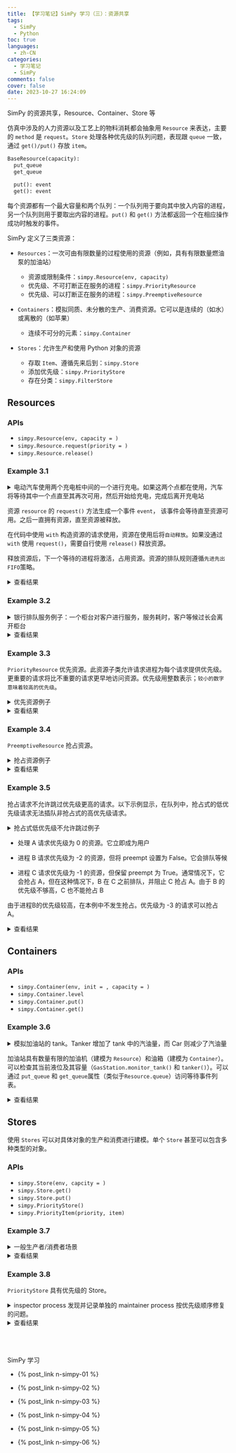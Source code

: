 ```yaml
---
title: 【学习笔记】SimPy 学习（三）：资源共享
tags:
  - SimPy
  - Python
toc: true
languages:
  - zh-CN
categories:
  - 学习笔记
  - SimPy
comments: false
cover: false
date: 2023-10-27 16:24:09
---
```


SimPy 的资源共享，Resource、Container、Store 等

<!-- more -->

仿真中涉及的人力资源以及工艺上的物料消耗都会抽象用 `Resource` 来表达，主要的 `method` 是 `request`。`Store` 处理各种优先级的队列问题，表现跟 `queue` 一致，通过 `get()/put()` 存放 `item`。

```python
BaseResource(capacity):
  put_queue
  get_queue

  put(): event
  get(): event
```

每个资源都有一个最大容量和两个队列：一个队列用于要向其中放入内容的进程，另一个队列则用于要取出内容的进程。`put()` 和 `get()` 方法都返回一个在相应操作成功时触发的事件。

SimPy 定义了三类资源：

* `Resources`：一次可由有限数量的过程使用的资源（例如，具有有限数量燃油泵的加油站）
  * 资源或限制条件：`simpy.Resource(env, capacity)`
  * 优先级、不可打断正在服务的进程：`simpy.PriorityResource`
  * 优先级、可以打断正在服务的进程：`simpy.PreemptiveResource`

* `Containers`：模拟同质、未分散的生产、消费资源。它可以是连续的（如水）或离散的（如苹果）
  * 连续不可分的元素：`simpy.Container`

* `Stores`：允许生产和使用 Python 对象的资源
  * 存取 `Item`、遵循先来后到：`simpy.Store`
  * 添加优先级：`simpy.PriorityStore`
  * 存在分类：`simpy.FilterStore`


## Resources

### APIs

* `simpy.Resource(env, capacity = )`
* `simpy.Resource.request(priority = )`
* `simpy.Resource.release()`

### Example 3.1
<details>
<summary>电动汽车使用两个充电桩中间的一个进行充电。如果这两个点都在使用，汽车将等待其中一个点直至其再次可用，然后开始给充电，完成后离开充电站</summary>

```python
import simpy

def car(env, name, bcs, driving_time, charge_duration):
    # 驶向充电站
    yield env.timeout(driving_time)

    print('%s 到达时间 %d' % (name, env.now))
    # 请求充电桩
    with bcs.request() as req:
        yield req

        print('%s 充电开始时间 %d' % (name, env.now))
        yield env.timeout(charge_duration)
        print('%s 充电结束并驶离时间 %d' % (name, env.now))


env = simpy.Environment()
# bcs 充电桩资源
bcs = simpy.Resource(env, capacity = 2)
# 创建汽车进程
for i in range(4):
    env.process(car(env, '第 %d 辆车' % (i + 1), bcs, i * 2, 5))

env.run()
```
</details>

资源 `resource` 的 `request()` 方法生成一个事件 `event`， 该事件会等待直至资源可用。之后一直拥有资源，直至资源被释放。

在代码中使用 `with` 构造资源的请求使用，资源在使用后将`自动释放`。如果没通过 `with` 使用 `request()`，需要自行使用 `release()` 释放资源。

释放资源后，下一个等待的进程将激活，占用资源。资源的排队规则遵循`先进先出 FIFO`策略。

<details>
<summary>查看结果</summary>

```bash
第 1 辆车 到达时间 0
第 1 辆车 充电开始时间 0
第 2 辆车 到达时间 2
第 2 辆车 充电开始时间 2
第 3 辆车 到达时间 4
第 1 辆车 充电结束并驶离时间 5
第 3 辆车 充电开始时间 5
第 4 辆车 到达时间 6
第 2 辆车 充电结束并驶离时间 7
第 4 辆车 充电开始时间 7
第 3 辆车 充电结束并驶离时间 10
第 4 辆车 充电结束并驶离时间 12
```
</details>

### Example 3.2
<details>
<summary>银行排队服务例子：一个柜台对客户进行服务，服务耗时，客户等候过长会离开柜台</summary>

```python
"""
银行排队服务例子：一个柜台对客户进行服务，服务耗时，客户等候过长会离开柜台
"""

import simpy
import random

RANDOM_SEED = 42
NEW_CUSTOMERS = 5  # 客户数
INTERVAL_CUSTOMERS = 10.0  # 客户到达的间距时间
MIN_PATIENCE = 1  # 客户等待时间, 最小
MAX_PATIENCE = 3  # 客户等待时间, 最大

# 生成客户
def source(env, number, interval, counter):
    for i in range(number):
        c = customer(env, 'Customer%02d' % i, counter, time_in_bank = 12.0)
        env.process(c)
        t = random.expovariate(1.0 / interval)
        yield env.timeout(t)

# 客户到达、服务、离开
def customer(env, name, counter, time_in_bank):
    arrive = env.now
    print('%7.4f %s: Here I am' % (arrive, name))

    with counter.request() as req:
        patience = random.uniform(MIN_PATIENCE, MAX_PATIENCE)
        # 等待柜员服务或者超出忍耐时间离开队伍
        results = yield req | env.timeout(patience)
        wait = env.now - arrive
        if req in results:
        # 到达柜台
            print('%7.4f %s: Waited %6.3f' % (env.now, name, wait))
            tib = random.expovariate(1.0 / time_in_bank)
            yield env.timeout(tib)
            print('%7.4f %s: Finished' % (env.now, name))
        else:
            # 没有服务到位
            print('%7.4f %s: RENEGED after %6.3f' % (env.now, name, wait))

# Setup and start the simulation
print('Bank renege')
random.seed(RANDOM_SEED)
env = simpy.Environment()

# Start processes and run
counter = simpy.Resource(env, capacity = 1)
env.process(source(env, NEW_CUSTOMERS, INTERVAL_CUSTOMERS, counter))
env.run()
```
</details>

<details>
<summary>查看结果</summary>

```bash
Bank renege
 0.0000 Customer00: Here I am
 0.0000 Customer00: Waited  0.000
 3.8595 Customer00: Finished
10.2006 Customer01: Here I am
10.2006 Customer01: Waited  0.000
12.7265 Customer02: Here I am
13.9003 Customer02: RENEGED after  1.174
23.7507 Customer01: Finished
34.9993 Customer03: Here I am
34.9993 Customer03: Waited  0.000
37.9599 Customer03: Finished
40.4798 Customer04: Here I am
40.4798 Customer04: Waited  0.000
43.1401 Customer04: Finished
```
</details>

### Example 3.3

`PriorityResource` 优先资源。此资源子类允许请求进程为每个请求提供优先级。更重要的请求将比不重要的请求更早地访问资源。优先级用整数表示；`较小的数字意味着较高的优先级`。

<details>
<summary>优先资源例子</summary>

```python
import simpy

def resource_user(name, env, resource, wait, prio):
    print(f'{name} 在 {env.now} 到达，优先级是 {prio}')
    print(f'{name} 挂起...')
    yield env.timeout(wait)
    with resource.request(priority=prio) as req:
        print(f'{name} requesting at {env.now} with priority={prio}')
        yield req
        print(f'{name} got resource at {env.now}')
        yield env.timeout(3)
 
env = simpy.Environment()
res = simpy.PriorityResource(env, capacity=1)
p2 = env.process(resource_user(2, env, res, wait=1, prio=0))
p1 = env.process(resource_user(1, env, res, wait=0, prio=0))
p3 = env.process(resource_user(3, env, res, wait=2, prio=-1))
env.run()
```
</details>

<details>
<summary>查看结果</summary>

```python
2 在 0 到达，优先级是 0
2 挂起...
1 在 0 到达，优先级是 0
1 挂起...
3 在 0 到达，优先级是 -1
3 挂起...
1 requesting at 0 with priority=0
1 got resource at 0
2 requesting at 1 with priority=0
3 requesting at 2 with priority=-1
3 got resource at 3
2 got resource at 6
```
</details>

### Example 3.4

`PreemptiveResource` 抢占资源。

<details>
<summary>抢占资源例子</summary>

```python
import simpy

def resource_user(name, env, resource, wait, prio):
    print(f'{name} 在 {env.now} 到达，优先级是 {prio}')
    print(f'{name} 挂起...')
    yield env.timeout(wait)
    with resource.request(priority=prio) as req:
        print(f'{name} requesting at {env.now} with priority={prio}')
        yield req
        print(f'{name} got resource at {env.now}')
        try:
            yield env.timeout(3)
        except simpy.Interrupt as interrupt:
            by = interrupt.cause.by
            usage = env.now - interrupt.cause.usage_since
            print(f'{name} got preempted by {by} at {env.now}'
                f' after {usage}')
 
env = simpy.Environment()
res = simpy.PreemptiveResource(env, capacity=1)

p3 = env.process(resource_user(3, env, res, wait=2, prio=-1))
p1 = env.process(resource_user(1, env, res, wait=0, prio=0))
p2 = env.process(resource_user(2, env, res, wait=1, prio=0))
env.run()
```
</details>

<details>
<summary>查看结果</summary>

```bash
3 在 0 到达，优先级是 -1
3 挂起...
1 在 0 到达，优先级是 0
1 挂起...
2 在 0 到达，优先级是 0
2 挂起...
1 requesting at 0 with priority=0
1 got resource at 0
2 requesting at 1 with priority=0
3 requesting at 2 with priority=-1
1 got preempted by <Process(resource_user) object at 0x7fa733116898> at 2 after 2
3 got resource at 2
2 got resource at 5
```
</details>

### Example 3.5

抢占请求不允许跳过优先级更高的请求。以下示例显示，在队列中，抢占式的低优先级请求无法插队非抢占式的高优先级请求。

<details>
<summary>抢占式低优先级不允许跳过例子</summary>

```python
import simpy

def user(name, env, res, prio, preempt):
    with res.request(priority=prio, preempt=preempt) as req:
        try:
            print(f'{name} requesting at {env.now}')
            assert isinstance(env.now, int), type(env.now)
            yield req
            assert isinstance(env.now, int), type(env.now)
            print(f'{name} got resource at {env.now}')
            yield env.timeout(3)
        except simpy.Interrupt:
            print(f'{name} got preempted at {env.now}')
 
env = simpy.Environment()
res = simpy.PreemptiveResource(env, capacity=1)
A = env.process(user('A', env, res, prio=0, preempt=True))
env.run(until=1)  # Give A a head start

B = env.process(user('B', env, res, prio=-2, preempt=False))
C = env.process(user('C', env, res, prio=-1, preempt=True))
env.run()
```
</details>

* 处理 A 请求优先级为 0 的资源。它立即成为用户

* 进程 B 请求优先级为 -2 的资源，但将 preempt 设置为 False。它会排队等候

* 进程 C 请求优先级为 -1 的资源，但保留 preempt 为 True。通常情况下，它会抢占 A，但在这种情况下，B 在 C 之前排队，并阻止 C 抢占 A。由于 B 的优先级不够高，C 也不能抢占 B

由于进程B的优先级较高，在本例中不发生抢占。优先级为 -3 的请求可以抢占 A。

<details>
<summary>查看结果</summary>

```bash
A requesting at 0
A got resource at 0
B requesting at 1
C requesting at 1
B got resource at 3
C got resource at 6
```
</details>


## Containers

### APIs

* `simpy.Container(env, init = , capacity = )`
* `simpy.Container.level`
* `simpy.Container.put()`
* `simpy.Container.get()`

### Example 3.6

<details>
<summary>模拟加油站的 tank。Tanker 增加了 tank 中的汽油量，而 Car 则减少了汽油量</summary>

```python
import simpy

class GasStation:
    def __init__(self, env):
        # 2 个加油机
        self.fuel_dispensers = simpy.Resource(env, capacity=2)
        # tank 容量为 1000，初始 100
        self.gas_tank = simpy.Container(env, init=100, capacity=1000)
        self.mon_proc = env.process(self.monitor_tank(env))

    # 监视是否需要加油
    def monitor_tank(self, env):
        while True:
            if self.gas_tank.level < 100:
                print(f'Calling tanker at {env.now}')
                env.process(tanker(env, self))
            yield env.timeout(15)


def tanker(env, gas_station):
    yield env.timeout(10)  # Need 10 Minutes to arrive
    print(f'Tanker arriving at {env.now}')
    # tank 加满
    amount = gas_station.gas_tank.capacity - gas_station.gas_tank.level
    yield gas_station.gas_tank.put(amount)


def car(name, env, gas_station):
    print(f'Car {name} arriving at {env.now}')
    with gas_station.fuel_dispensers.request() as req:
        yield req
        print(f'Car {name} starts refueling at {env.now}')
        yield gas_station.gas_tank.get(40)
        yield env.timeout(5)
        print(f'Car {name} done refueling at {env.now}')


def car_generator(env, gas_station):
    for i in range(4):
        env.process(car(i, env, gas_station))
        yield env.timeout(5)


env = simpy.Environment()
gas_station = GasStation(env)
car_gen = env.process(car_generator(env, gas_station))
env.run(35)
```
</details>

加油站具有数量有限的加油机（建模为 `Resource`）和油箱（建模为 `Container`）。可以检查其当前液位及其容量（`GasStation.monitor_tank()` 和 `tanker()`）。可以通过 `put_queue` 和 `get_queue`属性（类似于`Resource.queue`）访问等待事件列表。

<details>
<summary>查看结果</summary>

```bash
Car 0 arriving at 0
Car 0 starts refueling at 0
Car 1 arriving at 5
Car 0 done refueling at 5
Car 1 starts refueling at 5
Car 2 arriving at 10
Car 1 done refueling at 10
Car 2 starts refueling at 10
Calling tanker at 15
Car 3 arriving at 15
Car 3 starts refueling at 15
Tanker arriving at 25
Car 2 done refueling at 30
Car 3 done refueling at 30
```
</details>


## Stores

使用 `Stores` 可以对具体对象的生产和消费进行建模。单个 `Store` 甚至可以包含多种类型的对象。

### APIs

* `simpy.Store(env, capcity = )`
* `simpy.Store.get()`
* `simpy.Store.put()`
* `simpy.PriorityStore()`
* `simpy.PriorityItem(priority, item)`

### Example 3.7

<details>
<summary>一般生产者/消费者场景</summary>

```python
import simpy

def producer(env, store):
    for i in range(100):
        yield env.timeout(2)
        yield store.put(f'spam {i}')
        print(f'Produced spam at', env.now)


def consumer(name, env, store):
    while True:
        yield env.timeout(1)
        print(name, 'requesting spam at', env.now)
        item = yield store.get()
        print(name, 'got', item, 'at', env.now)


env = simpy.Environment()
store = simpy.Store(env, capacity=2)

prod = env.process(producer(env, store))
consumers = [env.process(consumer(i, env, store)) for i in range(2)]

env.run(until=10)
```
</details>

<details>
<summary>查看结果</summary>

```bash
0 requesting spam at 1
1 requesting spam at 1
Produced spam at 2
0 got spam 0 at 2
0 requesting spam at 3
Produced spam at 4
1 got spam 1 at 4
1 requesting spam at 5
Produced spam at 6
0 got spam 2 at 6
0 requesting spam at 7
Produced spam at 8
1 got spam 3 at 8
1 requesting spam at 9
```
</details>

### Example 3.8

`PriorityStore` 具有优先级的 Store。

<details>
<summary>inspector process 发现并记录单独的 maintainer process 按优先级顺序修复的问题。</summary>

```python
import simpy

env = simpy.Environment()
issues = simpy.PriorityStore(env)

def inspector(env, issues):
    for issue in [simpy.PriorityItem('P2', '#0000'),
                  simpy.PriorityItem('P0', '#0001'),
                  simpy.PriorityItem('P3', '#0002'),
                  simpy.PriorityItem('P1', '#0003')]:
        yield env.timeout(1)
        print(env.now, 'log', issue)
        yield issues.put(issue)

def maintainer(env, issues):
    while True:
        yield env.timeout(3)
        issue = yield issues.get()
        print(env.now, 'repair', issue)

_ = env.process(inspector(env, issues))
_ = env.process(maintainer(env, issues))
env.run()
```
</details>


<details>
<summary>查看结果</summary>

```bash
1 log PriorityItem(priority='P2', item='#0000')
2 log PriorityItem(priority='P0', item='#0001')
3 log PriorityItem(priority='P3', item='#0002')
3 repair PriorityItem(priority='P0', item='#0001')
4 log PriorityItem(priority='P1', item='#0003')
6 repair PriorityItem(priority='P1', item='#0003')
9 repair PriorityItem(priority='P2', item='#0000')
12 repair PriorityItem(priority='P3', item='#0002')
```
</details>



<br>
<br>
<br>

SimPy 学习  

* {% post_link n-simpy-01 %}  

* {% post_link n-simpy-02 %}  

* {% post_link n-simpy-03 %}

* {% post_link n-simpy-04 %}

* {% post_link n-simpy-05 %}

* {% post_link n-simpy-06 %}